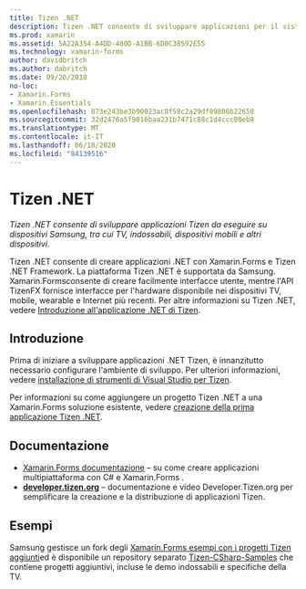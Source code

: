 ```yaml
---
title: Tizen .NET
description: Tizen .NET consente di sviluppare applicazioni per il sistema operativo Tizen, che viene eseguito su dispositivi Samsung, tra cui TV, indossabili, dispositivi mobili e altri dispositivi.
ms.prod: xamarin
ms.assetid: 5A22A354-A4DD-480D-A1BB-6D0C38592E55
ms.technology: xamarin-forms
author: davidbritch
ms.author: dabritch
ms.date: 09/26/2018
no-loc:
- Xamarin.Forms
- Xamarin.Essentials
ms.openlocfilehash: 873e243be3b90023ac8f58c2a29df89806b22658
ms.sourcegitcommit: 32d2476a5f9016baa231b7471c88c1d4ccc08eb8
ms.translationtype: MT
ms.contentlocale: it-IT
ms.lasthandoff: 06/18/2020
ms.locfileid: "84139516"
---
```

# <a name="tizen-net"></a>Tizen .NET

_Tizen .NET consente di sviluppare applicazioni Tizen da eseguire su dispositivi Samsung, tra cui TV, indossabili, dispositivi mobili e altri dispositivi._

Tizen .NET consente di creare applicazioni .NET con Xamarin.Forms e Tizen .NET Framework. La piattaforma Tizen .NET è supportata da Samsung. Xamarin.Formsconsente di creare facilmente interfacce utente, mentre l'API TizenFX fornisce interfacce per l'hardware disponibile nei dispositivi TV, mobile, wearable e Internet più recenti. Per altre informazioni su Tizen .NET, vedere [Introduzione all'applicazione .NET di Tizen](https://developer.tizen.org/development/training/.net-application).

## <a name="get-started"></a>Introduzione

Prima di iniziare a sviluppare applicazioni .NET Tizen, è innanzitutto necessario configurare l'ambiente di sviluppo. Per ulteriori informazioni, vedere [installazione di strumenti di Visual Studio per Tizen](https://developer.tizen.org/development/visual-studio-tools-tizen/installing-visual-studio-tools-tizen).

Per informazioni su come aggiungere un progetto Tizen .NET a una Xamarin.Forms soluzione esistente, vedere [creazione della prima applicazione Tizen .NET](https://developer.tizen.org/development/training/.net-application/creating-your-first-tizen-.net-application).

## <a name="documentation"></a>Documentazione

- [ Xamarin.Forms documentazione](~/xamarin-forms/index.yml) &ndash; su come creare applicazioni multipiattaforma con C# e Xamarin.Forms .
- [**developer.tizen.org**](https://developer.tizen.org/development) &ndash; documentazione e video Developer.Tizen.org per semplificare la creazione e la distribuzione di applicazioni Tizen.

## <a name="samples"></a>Esempi

Samsung gestisce un fork degli [ Xamarin.Forms esempi con i progetti Tizen aggiunti](https://github.com/Samsung/xamarin-forms-samples)ed è disponibile un repository separato [Tizen-CSharp-Samples](https://github.com/Samsung/Tizen-CSharp-Samples) che contiene progetti aggiuntivi, incluse le demo indossabili e specifiche della TV.
